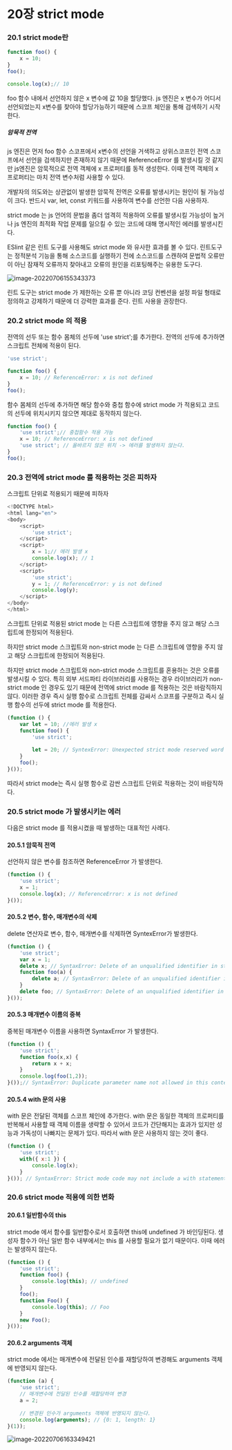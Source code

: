 # 20장 strict mode

### 20.1 strict mode란

```js
function foo() {
    x = 10;
}
foo();

console.log(x);// 10
```

foo 함수 내에서 선언하지 않은 x 변수에 값 10을 할당했다. js 엔진은 x 변수가 어디서 선언되었는지 x변수를 찾아야 할당가능하기 때문에 스코프 체인을 통해 검색하기 시작한다.

##### 암묵적 전역

js 엔진은 먼저 foo 함수 스코프에서 x변수의 선언을 거색하고 상위스코프인 전역 스코프에서 선언을 검색하지만 존재하지 않기 때문에 ReferenceError 를 발생시킬 것 같지만 js엔진은 암묵적으로 전역 객체에 x 프로퍼티를 동적 생성한다. 이때 전역 객체의 x 프로퍼티는 마치 전역 변수처럼 사용할 수 있다.

개발자의 의도와는 상관없이 발생한 암묵적 전역은 오류를 발생시키는 원인이 될 가능성이 크다. 반드시 var, let, const 키워드를 사용하여 변수를 선언한 다음 사용하자.

strict mode 는 js 언어의 문법을 좀더 엄격히 적용하여 오류를 발생시킬 가능성이 높거나 js 엔진의 최적화 작업 문제를 일으킬 수 있는 코드에 대해 명시적인 에러를 발생시킨다.

ESlint 같은 린트 도구를 사용해도 strict mode 와 유사한 효과를 볼 수 있다. 린트도구는 정적분석 기능을 통해 소스코드를 실행하기 전에 소스코드를 스캔하여 문법적 오류만이 아닌 잠재적 오류까지 찾아내고 오류의 원인을 리포팅해주는 유용한 도구다.

![image-20220706155343373](C:\Users\owner\Desktop\STUDY_JS\20장.assets\image-20220706155343373.png)

린트 도구는 strict mode 가 제한하는 오류 뿐 아니라 코딩 컨벤션을 설정 파일 형태로 정의하고 강제하기 때문에 더 강력한 효과를 준다. 린트 사용을 권장한다.

### 20.2 strict mode 의 적용

전역의 선두 또는 함수 몸체의 선두에 'use strict';를 추가한다. 전역의 선두에 추가하면 스크립트 전체에 적용이 된다.

```js
'use strict';

function foo() {
    x = 10; // ReferenceError: x is not defined
}
foo();
```

함수 몸체의 선두에 추가하면 해당 함수와 중첩 함수에 strict mode 가 적용되고 코드의 선두에 위치시키지 않으면 제대로 동작하지 않는다.

```js
function foo() {
    'use strict';// 중첩함수 적용 가능
    x = 10; // ReferenceError: x is not defined
    'use strict'; // 올바르지 않은 위치 -> 에러를 발생하지 않는다. 
}
foo();
```

### 20.3 전역에 strict mode 를 적용하는 것은 피하자

스크립트 단위로 적용되기 때문에 피하자

```js
<!DOCTYPE html>
<html lang="en">
<body>
    <script>
    	'use strict';
    </script>
	<script>
    	x = 1;// 에러 발생 x
		console.log(x); // 1
    </script>
	<script>
        'use strict';
    	y = 1; // ReferenceError: y is not defined
		console.log(y); 
    </script>
</body>
</html>
```

스크립트 단위로 적용된 strict mode 는 다른 스크립트에 영향을 주지 않고 해당 스크립트에 한정되어 적용된다. 

하지만 strict mode 스크립트와 non-strict mode 는 다른 스크립트에 영향을 주지 않고 해당 스크립트에 한정되어 적용된다.

하지만 strict mode 스크립트와 non-strict mode 스크립트를 혼용하는 것은 오류를 발생시킬 수 있다. 특히 외부 서드파티 라이브러리를 사용하는 경우 라이브러리가 non-strict mode 인 경우도 있기 때문에 전역에 strict mode 를 적용하는 것은 바람직하지 않다. 이러한 경우 즉시 실행 함수로 스크립트 전체를 감싸서 스코프를 구분하고 즉시 실행 함수의 선두에 strict mode 를  적용한다.

```js
(function () {
    var let = 10; //에러 발생 x
    function foo() {
        'use strict';
        
        let = 20; // SyntexError: Unexpected strict mode reserved word
    }
    foo();
}());
```

따라서 strict mode는 즉시 실행 함수로 감싼 스크립트 단위로 적용하는 것이 바람직하다.

### 20.5 strict mode 가 발생시키는 에러

다음은 strict mode 를 적용시켰을 때 발생하는 대표적인 사례다.

#### 20.5.1 암묵적 전역

선언하지 않은 변수를 참조하면 ReferenceError 가 발생한다.

```js
(function () {
    'use strict';
    x = 1;
    console.log(x); // ReferenceError: x is not defined
}());
```

#### 20.5.2 변수, 함수, 매개변수의 삭제

delete 연산자로 변수, 함수, 매개변수를 삭제하면 SyntexError가 발생한다.

```js
(function () {
	'use strict';
    var x = 1;
    delete x; // SyntaxError: Delete of an unqualified identifier in strict mode.
    function foo(a) {
    	delete a; // SyntaxError: Delete of an unqualified identifier in strict mode.
    }
    delete foo; // SyntaxError: Delete of an unqualified identifier in strict mode.
}());        
```
#### 20.5.3 매개변수 이름의 중복

중복된 매개변수 이름을 사용하면 SyntaxError 가 발생한다.

```js
(function () {
	'use strict';
    function foo(x,x) {
        return x + x;
    }
    console.log(foo(1,2));
}());// SyntaxError: Duplicate parameter name not allowed in this context
```

#### 20.5.4 with 문의 사용

with 문은 전달된 객체를 스코프 체인에 추가한다. with 문은 동일한 객체의 프로퍼티를 반복해서 사용할 때 객체 이름을 생략할 수 있어서 코드가 간단해지는 효과가 있지만 성능과 가독성이 나빠지는 문제가 있다. 따라서 with 문은 사용하지 않는 것이 좋다.

```js
(function () {
	'use strict';
    with({ x:1 }) {
        console.log(x);
    }
}()); // SyntaxError: Strict mode code may not include a with statement
```

### 20.6 strict mode 적용에 의한 변화

#### 20.6.1 일반함수의 this

strict mode 에서 함수를 일반함수로서 호출하면 this에 undefined 가 바인딩된다. 생성자 함수가 아닌 일반 함수 내부에서는 this 를 사용할 필요가 없기 때문이다. 이때 에러는 발생하지 않는다.

```js
(function () {
	'use strict';
    function foo() {
        console.log(this); // undefined
    }
    foo();
    function Foo() {
        console.log(this); // Foo
    }
    new Foo();
}());
```

#### 20.6.2 arguments 객체

strict mode 에서는 매개변수에 전달된 인수를 재할당하여 변경해도 arguments 객체에 반영되지 않는다.

```js
(function (a) {
    'use strict';
    // 매개변수에 전달된 인수를 재할당하여 변경
    a = 2;
    
    // 변경된 인수가 arguments 객체에 반영되지 않는다.
    console.log(arguments); // {0: 1, length: 1}
}(1));
```

![image-20220706163349421](C:\Users\owner\Desktop\STUDY_JS\20장.assets\image-20220706163349421.png)